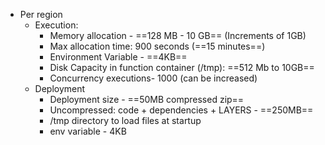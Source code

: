 - Per region 
	- Execution:
		- Memory allocation - ==128 MB - 10 GB== (Increments of 1GB)
		- Max allocation time: 900 seconds (==15 minutes==)
		- Environment Variable - ==4KB== 
		- Disk Capacity in function container (/tmp): ==512 Mb to 10GB==
		- Concurrency executions- 1000 (can be increased)
	- Deployment 
		- Deployment size - ==50MB compressed zip== 
		- Uncompressed: code + dependencies + LAYERS - ==250MB== 
		- /tmp directory to load files at startup
		- env variable - 4KB